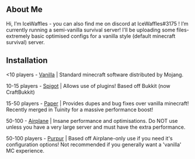 ## About Me

Hi, I’m IceWaffles - you can also find me on discord at IceWaffles#3175 !
I’m currently running a semi-vanilla survival server!
I'll be uploading some files-extremely basic optimised configs for a vanilla style (default minecraft survival) server.



## Installation

<10 players - [Vanilla](https://www.minecraft.net/en-us/download/server/) | Standard minecraft software distributed by Mojang.

10-15 players - [Spigot](https://www.spigotmc.org/) | Allows use of plugins! Based off Bukkit (now CraftBukkit) 

15-50 players - [Paper](https://papermc.io/) | Provides dupes and bug fixes over vanilla minecraft! Recently merged in Tuinity for a massive performance boost! <br />

50-100 - [Airplane](https://airplane.gg/) | Insane performance and optimisations. Do NOT use unless you have a very large server and must have the extra performance.

50-100 players - [Purpur](https://purpur.pl3x.net/downloads/) | Based off Airplane-only use if you need it's configuration options! Not recommended if you generally want a 'vanilla' MC experience. <br />

